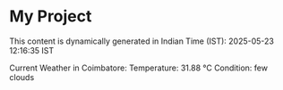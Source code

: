 # My Project

This content is dynamically generated in Indian Time (IST): 2025-05-23 12:16:35 IST


Current Weather in Coimbatore:
Temperature: 31.88 °C
Condition: few clouds
